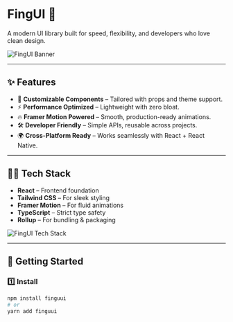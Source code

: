# FingUI 🚀  
A modern UI library built for speed, flexibility, and developers who love clean design.  

![FingUI Banner](./assets/banner.png) <!-- Image 1 -->

---

## ✨ Features
- 🎨 **Customizable Components** – Tailored with props and theme support.  
- ⚡ **Performance Optimized** – Lightweight with zero bloat.  
- 🔥 **Framer Motion Powered** – Smooth, production-ready animations.  
- 🛠️ **Developer Friendly** – Simple APIs, reusable across projects.  
- 🌍 **Cross-Platform Ready** – Works seamlessly with React + React Native.  

---

## 🧑‍💻 Tech Stack
- **React** – Frontend foundation  
- **Tailwind CSS** – For sleek styling  
- **Framer Motion** – For fluid animations  
- **TypeScript** – Strict type safety  
- **Rollup** – For bundling & packaging  

![FingUI Tech Stack](./assets/tech-stack.png) <!-- Image 2 -->

---

## 🚀 Getting Started  

### 1️⃣ Install
```bash
npm install finguui
# or
yarn add finguui
